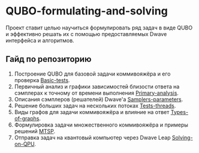 # QUBO-formulating-and-solving

Проект ставит целью научиться формулировать ряд задач в виде QUBO и эффективно решать их с помощью предоставляемых Dwave интерфейса и алгоритмов.

## Гайд по репозиторию

1. Построение QUBO для базовой задачи коммивояжёра и его проверка [Basic-tests](\Basic-tests\README.md).
2. Первичный анализ и графики зависимостей близости ответа на сэмплерах к точному от времени выполнения [Primary-analysis](\Primary-analysis\README.md).
3. Описания сэмплеров (решателей) Dwave'a [Samplers-parameters](Samplers-parameters\README.md).
4. Решение больших задач на нескольких потоках [Tests-threads](Tests-threads\README.md).
5. Виды графов для задачи коммивояжёра и влияние на ответ [Types-of-graphs](\Types-of-graph\README.md).
6. Формулировка задачи множественного коммивояжёра и примеры решений [MTSP](MTSP\README.md).
7. Отправка задач на квантовый компьютер через Dwave Leap [Solving-on-QPU](Solving-on-QPU\README.md).

